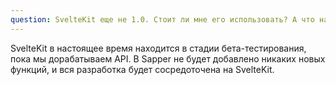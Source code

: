 ```yaml
---
question: SvelteKit еще не 1.0. Стоит ли мне его использовать? А что насчет Саппера?
---
```


SvelteKit в настоящее время находится в стадии бета-тестирования, пока мы дорабатываем API. В Sapper не будет добавлено никаких новых функций, и вся разработка будет сосредоточена на SvelteKit.
